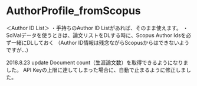 # AuthorProfile_fromScopus

＜Author ID List＞
・手持ちのAuthor ID Listがあれば、そのまま使えます。
・SciValデータを使うときは、論文リストをDLする時に、Scopus Author Idsを必ず一緒にDLしておく
（Author ID情報は残念ながらScopusからはできないようですが...）



2018.8.23 update
Document count（生涯論文数）を取得できるようになりました。
API Keyの上限に達してしまった場合に、自動で止まるように修正しました。
